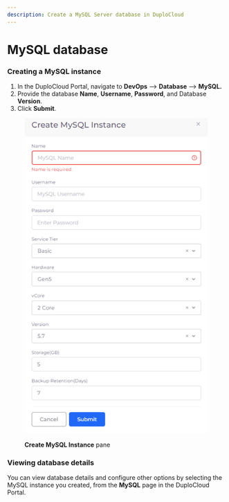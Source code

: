 ```yaml
---
description: Create a MySQL Server database in DuploCloud
---
```


# MySQL database

### Creating a MySQL instance

1. In the DuploCloud Portal, navigate to **DevOps** --> **Database** --> **MySQL.**
2. Provide the database **Name**, **Username**, **Password**, and Database **Version**.&#x20;
3. Click **Submit**.

<figure><img src="../../../.gitbook/assets/Azure_MySQL.png" alt=""><figcaption><p><strong>Create MySQL Instance</strong> pane</p></figcaption></figure>

### Viewing database details

You can view database details and configure other options by selecting the MySQL instance you created, from the **MySQL** page in the DuploCloud Portal.

